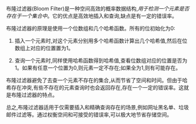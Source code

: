 布隆过滤器(Bloom Filter)是一种空间高效的概率数据结构,*用于检测一个元素是否存在于一个集合中*。它的优点是高效地插入和查询,缺点是有一定的错误率。

布隆过滤器的原理是使用一个位数组和几个哈希函数。所有的位初始化为0:

1. 插入一个元素时,对这个元素分别用多个哈希函数计算出几个哈希值,然后在位数组上对应的位置置为1。

2. 查询一个元素时,同样使用哈希函数得到哈希值,查看位数组对应的位置是否为1。如果有任意一个位置为0,则元素一定不存在;如果全为1,则有可能存在。

布隆过滤器避免了去查一个元素不存在的集合,从而节省了空间和时间。但由于哈希存在冲突,有些不存在的元素查询时也会返回存在,存在一个一定的错误率。这就是布隆过滤器的特点。

总之,布隆过滤器适用于仅需要插入和精确查询存在的场景,例如网址黑名单、垃圾邮件过滤等。通过权衡空间和可接受的错误率,可以极大地节省存储空间。